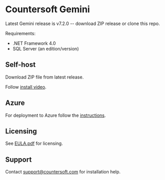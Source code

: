 # Countersoft Gemini

Latest Gemini release is v7.2.0 -- download ZIP release or clone this repo.

Requirements:

- .NET Framework 4.0
- SQL Server (an edition/version)

## Self-host

Download ZIP file from latest release.

Follow [install video](https://vimeo.com/87858540).

## Azure

For deployment to Azure follow the [instructions](Azure.md).

## Licensing

See [EULA.pdf](EULA.pdf) for licensing.

## Support

Contact support@countersoft.com for installation help.
